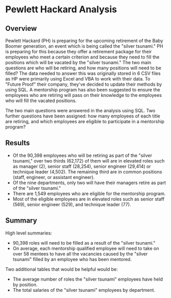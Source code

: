 # Pewlett Hackard Analysis
## Overview
Pewlett Hackard (PH) is preparing for the upcoming retirement of the Baby Boomer generation, an event which is being called the "silver tsunami." PH is preparing for this because they offer a retirement package for their employees who meet a certain criterion and because they need to fill the positions which will be vacated by the "silver tsunami." The two main questions are who will be retiring, and how many positions will need to be filled? The data needed to answer this was originally stored in 6 CSV files as HP were primarily using Excel and VBA to work with their data. To "Future Proof" their company, they've decided to update their methods by using SQL. A mentorship program has also been suggested to ensure the employees who are retiring will pass on their knowledge to the employees who will fill the vacated positions. 

The two main questions were answered in the analysis using SQL. Two further questions have been assigned: how many employees of each title are retiring, and which employees are eligible to participate in a mentorship program?

## Results
- Of the 90,398 employees who will be retiring as part of the "silver tsunami," over two thirds (62,172) of them will are in elevated roles such as manager (2), senior staff (28,254), senior engineer (29,414) or technique leader (4,502). The remaining third are in common positions (staff, engineer, or assistant engineer).
- Of the nine departments, only two will have their managers retire as part of the "silver tsunami."
- There are 1,549 employees who are eligible for the mentorship program.
- Most of the eligible employees are in elevated roles such as senior staff (569), senior engineer (529), and technique leader (77).

## Summary
High level summaries:
- 90,398 roles will need to be filled as a result of the "silver tsunami."
- On average, each mentorship qualified employee will need to take on over 58 mentees to have all the vacancies caused by the "silver tsunami" filled by an employee who has been mentored.

Two additional tables that would be helpful would be:
- The average number of roles the "silver tsunami" employees have held by position.
- The total salaries of the "silver tsunami" employees by department.
